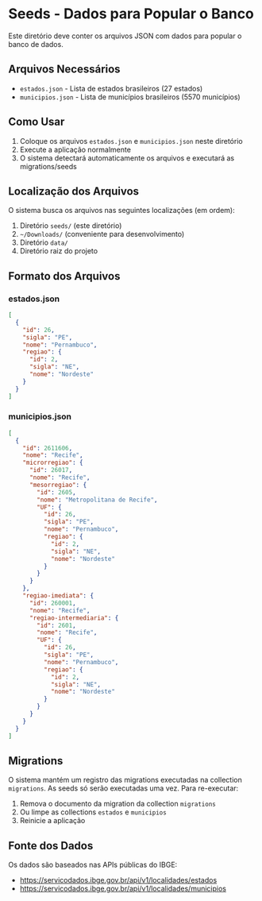 # Seeds - Dados para Popular o Banco

Este diretório deve conter os arquivos JSON com dados para popular o banco de dados.

## Arquivos Necessários

- `estados.json` - Lista de estados brasileiros (27 estados)
- `municipios.json` - Lista de municípios brasileiros (5570 municípios)

## Como Usar

1. Coloque os arquivos `estados.json` e `municipios.json` neste diretório
2. Execute a aplicação normalmente
3. O sistema detectará automaticamente os arquivos e executará as migrations/seeds

## Localização dos Arquivos

O sistema busca os arquivos nas seguintes localizações (em ordem):

1. Diretório `seeds/` (este diretório)
2. `~/Downloads/` (conveniente para desenvolvimento)
3. Diretório `data/`
4. Diretório raiz do projeto

## Formato dos Arquivos

### estados.json

```json
[
  {
    "id": 26,
    "sigla": "PE",
    "nome": "Pernambuco",
    "regiao": {
      "id": 2,
      "sigla": "NE",
      "nome": "Nordeste"
    }
  }
]
```

### municipios.json

```json
[
  {
    "id": 2611606,
    "nome": "Recife",
    "microrregiao": {
      "id": 26017,
      "nome": "Recife",
      "mesorregiao": {
        "id": 2605,
        "nome": "Metropolitana de Recife",
        "UF": {
          "id": 26,
          "sigla": "PE",
          "nome": "Pernambuco",
          "regiao": {
            "id": 2,
            "sigla": "NE",
            "nome": "Nordeste"
          }
        }
      }
    },
    "regiao-imediata": {
      "id": 260001,
      "nome": "Recife",
      "regiao-intermediaria": {
        "id": 2601,
        "nome": "Recife",
        "UF": {
          "id": 26,
          "sigla": "PE",
          "nome": "Pernambuco",
          "regiao": {
            "id": 2,
            "sigla": "NE",
            "nome": "Nordeste"
          }
        }
      }
    }
  }
]
```

## Migrations

O sistema mantém um registro das migrations executadas na collection `migrations`. 
As seeds só serão executadas uma vez. Para re-executar:

1. Remova o documento da migration da collection `migrations`
2. Ou limpe as collections `estados` e `municipios`
3. Reinicie a aplicação

## Fonte dos Dados

Os dados são baseados nas APIs públicas do IBGE:
- https://servicodados.ibge.gov.br/api/v1/localidades/estados
- https://servicodados.ibge.gov.br/api/v1/localidades/municipios

